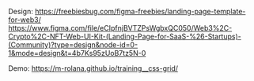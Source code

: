 Design: 
https://freebiesbug.com/figma-freebies/landing-page-template-for-web3/
https://www.figma.com/file/eCIpfnjBVTZPsWgbxQC050/Web3%2C-Crypto%2C-NFT-Web-UI-Kit-(Landing-Page-for-SaaS-%26-Startups)-(Community)?type=design&node-id=0-1&mode=design&t=4b7Ks95zUoB7tz5N-0

Demo: https://m-rolana.github.io/training__css-grid/
